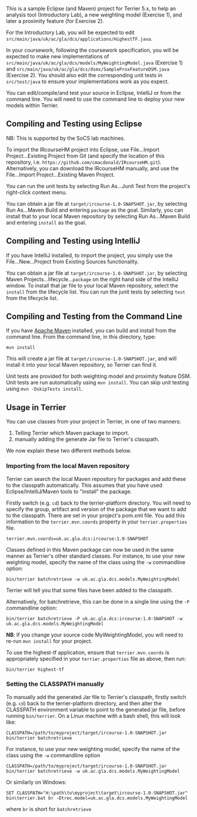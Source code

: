 This is a sample Eclipse (and Maven) project for Terrier 5.x, to help an analysis tool (Introductory Lab), a new weighting model (Exercise 1), and later a proximity feature (for Exercise 2).

For the Introductory Lab, you will be expected to edit ` src/main/java/uk/ac/gla/dcs/applications/HighestTF.java`.

In your coursework, following the coursework specification, you will be expected to make new implementations of `src/main/java/uk/ac/gla/dcs/models/MyWeightingModel.java` (Exercise 1) and `src/main/java/uk/ac/gla/dcs/dsms/SampleProxFeatureDSM.java` (Exercise 2). You should also edit the corresponding unit tests in `src/test/java` to ensure your implementations work as you expect.

You can edit/compile/and test your source in Eclipse, IntelliJ or from the command line. You will need to use the command line to deploy your new models within Terrier.


## Compiling and Testing using Eclipse

NB: This is supported by the SoCS lab machines.

To import the IRcourseHM project into Eclipse, use File...Import Project...Existing Project from Git (and specify the location of this repository, i.e. `https://github.com/cmacdonald/IRcourseHM.git`). Alternatively, you can download the IRcourseHM manually, and use the File...Import Project...Existing Maven Project.

You can run the unit tests by selecting Run As...Junit Test from the project's right-click context menu.

You can obtain a jar file at `target/ircourse-1.0-SNAPSHOT.jar`, by selecting Run As...Maven Build and entering `package` as the goal. Similarly, you can install that to your local Maven repository by selecting Run As...Maven Build and entering `install` as the goal.  

## Compiling and Testing using IntelliJ

If you have IntelliJ installed, to import the project, you simply use the File...New...Project from Existing Sources functionality.

You can obtain a jar file at `target/ircourse-1.0-SNAPSHOT.jar`, by selecting Maven Projects...lifecycle...`package` on the right hand side of the IntelliJ window. To install that jar file to your local Maven repository, select the `install` from the lifecycle list. You can run the junit tests by selecting `test` from the lifecycle list.

## Compiling and Testing from the Command Line

If you have [Apache Maven](https://maven.apache.org/) installed, you can build and install from the command line. From the command line, in this directory, type:
	
	mvn install

This will create a jar file at `target/ircourse-1.0-SNAPSHOT.jar`, and will install it into your local Maven repository, so Terrier can find it.

Unit tests are provided for both weighting model and proximity feature DSM. Unit tests are run automatically using `mvn install`. You can skip unit testing using `mvn -DskipTests install`.


## Usage in Terrier

You can use classes from your project in Terrier, in one of two manners:

 1. Telling Terrier which Maven package to import.
 1. manually adding the generate Jar file to Terrier's classpath.

We now explain these two different methods below.

### Importing from the local Maven repository

Terrier can search the local Maven repository for packages and add these to the classpath automatically. This assumes that you have used Eclipse/IntelliJ/Maven tools to "install" the package.

Firstly switch (e.g. `cd`) back to the terrier-platform directory. You will need to specify the group, artifact and version of the package that we want to add to the classpath. There are set in your project's pom.xml file. You add this information to the `terrier.mvn.coords` property in your `terrier.properties` file.

	terrier.mvn.coords=uk.ac.gla.dcs:ircourse:1.0-SNAPSHOT

Classes defined in this Maven package can now be used in the same manner as Terrier's other standard classes. For instance, to use your new weighting model, specify the name of the class using the `-w` commandline option:

	bin/terrier batchretrieve -w uk.ac.gla.dcs.models.MyWeightingModel

Terrier will tell you that some files have been added to the classpath. 

Alternatively, for batchretrieve, this can be done in a single line using the `-P` commandline option:

	bin/terrier batchretrieve -P uk.ac.gla.dcs:ircourse:1.0-SNAPSHOT -w uk.ac.gla.dcs.models.MyWeightingModel

**NB**: If you change your source code MyWeightingModel, you will need to re-run `mvn install` for your project.

To use the highest-tf application, ensure that `terrier.mvn.coords` is appropriately specified in your `terrier.properties` file as above, then run:

	bin/terrier highest-tf

### Setting the CLASSPATH manually

To manually add the generated Jar file to Terrier's classpath, firstly switch (e.g. `cd`) back to the terrier-platform directory, and then alter the CLASSPATH environment variable to point to the generated jar file, before running `bin/terrier`. On a Linux machine with a bash shell, this will look like:

	CLASSPATH=/path/to/myproject/target/ircourse-1.0-SNAPSHOT.jar bin/terrier batchretrieve
	
For instance, to use your new weighting model, specify the name of the class using the `-w` commandline option

	CLASSPATH=/path/to/myproject/target/ircourse-1.0-SNAPSHOT.jar bin/terrier batchretrieve -w uk.ac.gla.dcs.models.MyWeightingModel
  
Or similarly on Windows:

    SET CLASSPATH="H:\path\to\myproject\target\ircourse-1.0-SNAPSHOT.jar"
    bin\terrier.bat br -Dtrec.model=uk.ac.gla.dcs.models.MyWeightingModel

where `br` is short for `batchretrieve` 
